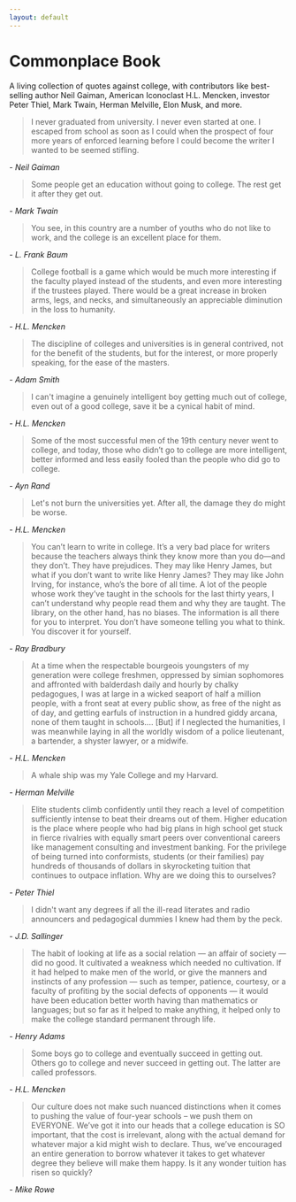 ```yaml
---
layout: default
---
```


# Commonplace Book

A living collection of quotes against college, with contributors like best-selling author Neil Gaiman, American Iconoclast H.L. Mencken, investor Peter Thiel, Mark Twain, Herman Melville, Elon Musk, and more.


> I never graduated from university. I never even started at one. I escaped from school as soon as I could when the prospect of four more years of enforced learning before I could become the writer I wanted to be seemed stifling.

<cite>- Neil Gaiman</cite>

> Some people get an education without going to college. The rest get it after they get out.

<cite>- Mark Twain</cite>

> You see, in this country are a number of youths who do not like to work, and the college is an excellent place for them.

<cite>- L. Frank Baum</cite>

> College football is a game which would be much more interesting if the faculty played instead of the students, and even more interesting if the trustees played. There would be a great increase in broken arms, legs, and necks, and simultaneously an appreciable diminution in the loss to humanity.

<cite>- H.L. Mencken</cite>

> The discipline of colleges and universities is in general contrived, not for the benefit of the students, but for the interest, or more properly speaking, for the ease of the masters.

<cite>- Adam Smith</cite>

> I can't imagine a genuinely intelligent boy getting much out of college, even out of a good college, save it be a cynical habit of mind.

<cite>- H.L. Mencken</cite>

> Some of the most successful men of the 19th century never went to college, and today, those who didn’t go to college are more intelligent, better informed and less easily fooled than the people who did go to college.

<cite>- Ayn Rand</cite>

> Let's not burn the universities yet. After all, the damage they do might be worse.

<cite>- H.L. Mencken</cite>

> You can’t learn to write in college. It’s a very bad place for writers because the teachers always think they know more than you do—and they don’t. They have prejudices. They may like Henry James, but what if you don’t want to write like Henry James? They may like John Irving, for instance, who’s the bore of all time. A lot of the people whose work they’ve taught in the schools for the last thirty years, I can’t understand why people read them and why they are taught. The library, on the other hand, has no biases. The information is all there for you to interpret. You don’t have someone telling you what to think. You discover it for yourself.

<cite>- Ray Bradbury</cite>

> At a time when the respectable bourgeois youngsters of my generation were college freshmen, oppressed by simian sophomores and affronted with balderdash daily and hourly by chalky pedagogues, I was at large in a wicked seaport of half a million people, with a front seat at every public show, as free of the night as of day, and getting earfuls of instruction in a hundred giddy arcana, none of them taught in schools.... [But] if I neglected the humanities, I was meanwhile laying in all the worldly wisdom of a police lieutenant, a bartender, a shyster lawyer, or a midwife.

<cite>- H.L. Mencken</cite>

> A whale ship was my Yale College and my Harvard.

<cite>- Herman Melville</cite>

> Elite students climb confidently until they reach a level of competition sufficiently intense to beat their dreams out of them. Higher education is the place where people who had big plans in high school get stuck in fierce rivalries with equally smart peers over conventional careers like management consulting and investment banking. For the privilege of being turned into conformists, students (or their families) pay hundreds of thousands of dollars in skyrocketing tuition that continues to outpace inflation. Why are we doing this to ourselves?

<cite>- Peter Thiel</cite>

> I didn't want any degrees if all the ill-read literates and radio announcers and pedagogical dummies I knew had them by the peck.

<cite>- J.D. Sallinger</cite>

> The habit of looking at life as a social relation — an affair of society — did no good. It cultivated a weakness which needed no cultivation. If it had helped to make men of the world, or give the manners and instincts of any profession — such as temper, patience, courtesy, or a faculty of profiting by the social defects of opponents — it would have been education better worth having than mathematics or languages; but so far as it helped to make anything, it helped only to make the college standard permanent through life.

<cite>- Henry Adams</cite>

> Some boys go to college and eventually succeed in getting out. Others go to college and never succeed in getting out. The latter are called professors.

<cite>- H.L. Mencken</cite>

> Our culture does not make such nuanced distinctions when it comes to pushing the value of four-year schools – we push them on EVERYONE. We’ve got it into our heads that a college education is SO important, that the cost is irrelevant, along with the actual demand for whatever major a kid might wish to declare. Thus, we’ve encouraged an entire generation to borrow whatever it takes to get whatever degree they believe will make them happy. Is it any wonder tuition has risen so quickly?

<cite>- Mike Rowe</cite>
